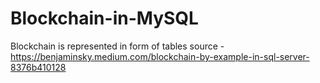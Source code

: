 # Blockchain-in-MySQL
Blockchain is represented in form of tables
source - https://benjaminsky.medium.com/blockchain-by-example-in-sql-server-8376b410128

